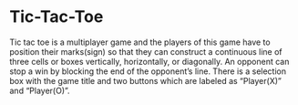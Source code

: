 # Tic-Tac-Toe
Tic tac toe is a multiplayer game and the players of this game have to position their marks(sign) so that they can construct a continuous line of three cells or boxes vertically, horizontally, or diagonally. An opponent can stop a win by blocking the end of the opponent’s line. There is a selection box with the game title and two buttons which are labeled as “Player(X)” and “Player(O)”.
